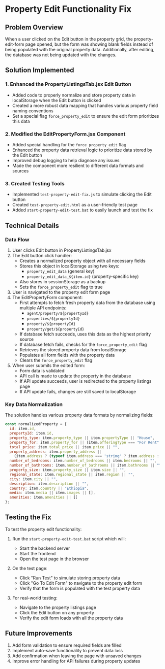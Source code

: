 # Property Edit Functionality Fix

## Problem Overview
When a user clicked on the Edit button in the property grid, the property-edit-form page opened, but the form was showing blank fields instead of being populated with the original property data. Additionally, after editing, the database was not being updated with the changes.

## Solution Implemented

### 1. Enhanced the PropertyListingsTab.jsx Edit Button
- Added code to properly normalize and store property data in localStorage when the Edit button is clicked
- Created a more robust data mapping that handles various property field naming conventions
- Set a special flag `force_property_edit` to ensure the edit form prioritizes this data

### 2. Modified the EditPropertyForm.jsx Component
- Added special handling for the `force_property_edit` flag
- Enhanced the property data retrieval logic to prioritize data stored by the Edit button
- Improved debug logging to help diagnose any issues
- Made the component more resilient to different data formats and sources

### 3. Created Testing Tools
- Implemented `test-property-edit-fix.js` to simulate clicking the Edit button
- Created `test-property-edit.html` as a user-friendly test page
- Added `start-property-edit-test.bat` to easily launch and test the fix

## Technical Details

### Data Flow
1. User clicks Edit button in PropertyListingsTab.jsx
2. The Edit button click handler:
   - Creates a normalized property object with all necessary fields
   - Stores this object in localStorage using two keys:
     - `property_edit_data` (general key)
     - `property_edit_data_${item.id}` (property-specific key)
   - Also stores in sessionStorage as a backup
   - Sets the `force_property_edit` flag to true
3. User is navigated to the property edit form page
4. The EditPropertyForm component:
   - First attempts to fetch fresh property data from the database using multiple API endpoints:
     - `agent/property/${propertyId}`
     - `properties/${propertyId}`
     - `property/${propertyId}`
     - `property/get/${propertyId}`
   - If database fetch succeeds, uses this data as the highest priority source
   - If database fetch fails, checks for the `force_property_edit` flag
   - Retrieves the stored property data from localStorage
   - Populates all form fields with the property data
   - Clears the `force_property_edit` flag
5. When user submits the edited form:
   - Form data is validated
   - API call is made to update the property in the database
   - If API update succeeds, user is redirected to the property listings page
   - If API update fails, changes are still saved to localStorage

### Key Data Normalization
The solution handles various property data formats by normalizing fields:
```javascript
const normalizedProperty = {
  id: item.id,
  propertyId: item.id,
  property_type: item.property_type || item.propertyType || "House",
  property_for: item.property_for || (item.offeringType === "For Rent" ? "For Rent" : "For Sale"),
  total_price: item.total_price || item.price || "",
  property_address: item.property_address || 
    (item.address ? (typeof item.address === 'string' ? item.address : `${item.address.street || ''}, ${item.address.city || ''}`) : ""),
  number_of_bedrooms: item.number_of_bedrooms || item.bedrooms || "",
  number_of_bathrooms: item.number_of_bathrooms || item.bathrooms || "",
  property_size: item.property_size || item.size || "",
  regional_state: item.regional_state || item.region || "",
  city: item.city || "",
  description: item.description || "",
  country: item.country || "Ethiopia",
  media: item.media || item.images || [],
  amenities: item.amenities || []
};
```

## Testing the Fix

To test the property edit functionality:

1. Run the `start-property-edit-test.bat` script which will:
   - Start the backend server
   - Start the frontend
   - Open the test page in the browser

2. On the test page:
   - Click "Run Test" to simulate storing property data
   - Click "Go To Edit Form" to navigate to the property edit form
   - Verify that the form is populated with the test property data

3. For real-world testing:
   - Navigate to the property listings page
   - Click the Edit button on any property
   - Verify the edit form loads with all the property data

## Future Improvements

1. Add form validation to ensure required fields are filled
2. Implement auto-save functionality to prevent data loss
3. Add confirmation when leaving the page with unsaved changes
4. Improve error handling for API failures during property updates
